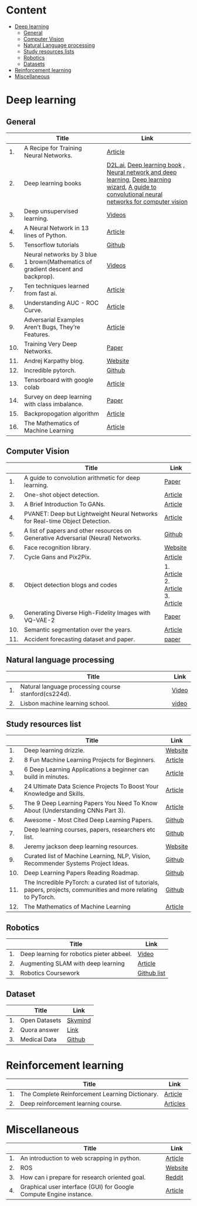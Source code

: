 # Content
- [Deep learning](https://github.com/sanchit2843/Study_resources#Deep-learning) 
  - [General](https://github.com/sanchit2843/Study_resources#General)
  - [Computer Vision](https://github.com/sanchit2843/Study_resources#Computer-Vision)
  - [Natural Language processing](https://github.com/sanchit2843/Study_resources#Natural-Language-processing)
  - [Study resources lists](https://github.com/sanchit2843/Study_resources#Study-resources-lists)
  - [Robotics](https://github.com/sanchit2843/Study_resources#Robotics)
  - [Datasets](https://github.com/sanchit2843/Study_resources#Dataset)
- [Reinforcement learning](https://github.com/sanchit2843/Study_resources#Reinforcement-learning)
- [Miscellaneous](https://github.com/sanchit2843/Study_resources#Miscellaneous)

# Deep learning

## General
||Title|Link|
|---|---|---|
|1.|A Recipe for Training Neural Networks. |[Article](http://karpathy.github.io/2019/04/25/recipe)|
|2.|Deep learning books |[D2L.ai](https://d2l.ai/), [Deep learning book](https://www.deeplearningbook.org/) , [Neural network and deep learning](http://neuralnetworksanddeeplearning.com/index.html), [Deep learning wizard](https://www.deeplearningwizard.com/deep_learning/intro/), [A guide to convolutional neural networks for computer vision](https://ieeexplore.ieee.org/document/8295029/)|
|3.|Deep unsupervised learning. |[Videos](https://www.youtube.com/channel/UCf4SX8kAZM_oGcZjMREsU9w/videos)|
|4.|A Neural Network in 13 lines of Python. |[Article](https://iamtrask.github.io/2015/07/27/python-network-part2/)|
|5.| Tensorflow tutorials |[Github](https://github.com/MorvanZhou/Tensorflow-Tutorial)|
|6.|Neural networks by 3 blue 1 brown(Mathematics of gradient descent and backprop). |[Videos](https://www.youtube.com/playlist?list=PLZHQObOWTQDNU6R1_67000Dx_ZCJB-3pi)|
|7.|Ten techniques learned from fast ai. |[Article](https://blog.floydhub.com/ten-techniques-from-fast-ai/)|
|8.|Understanding AUC - ROC Curve. |[Article](https://towardsdatascience.com/understanding-auc-roc-curve-68b2303cc9c5)|
|9.|Adversarial Examples Aren’t Bugs, They’re Features. |[Article](https://medium.com/syncedreview/adversarial-examples-arent-bugs-they-re-features-c4b743975200)|
|10.|Training Very Deep Networks. |[Paper](http://papers.nips.cc/paper/5850-training-very-deep-networks.pdf)|
|11.|Andrej Karpathy blog. |[Website](http://karpathy.github.io/)|
|12.|Incredible pytorch. |[Github](https://github.com/ritchieng/the-incredible-pytorch)|
|13.|Tensorboard with google colab |[Article](https://www.dlology.com/blog/quick-guide-to-run-tensorboard-in-google-colab/)|
|14.|Survey on deep learning with class imbalance. |[Paper](https://link.springer.com/content/pdf/10.1186%2Fs40537-019-0192-5.pdf)|
|15.|Backpropogation algorithm|[Article](https://mattmazur.com/2015/03/17/a-step-by-step-backpropagation-example/)|
|16.|The Mathematics of Machine Learning|[Article](https://towardsdatascience.com/the-mathematics-of-machine-learning-894f046c568)|


## Computer Vision
||Title|Link|
|---|---|---|
|1.|A guide to convolution arithmetic for deep learning. |[Paper](https://arxiv.org/abs/1603.07285)|
|2.|One-shot object detection. |[Article](http://machinethink.net/blog/object-detection/)|
|3.|A Brief Introduction To GANs. |[Article](https://medium.com/sigmoid/a-brief-introduction-to-gans-and-how-to-code-them-2620ee465c30)|
|4.|PVANET: Deep but Lightweight Neural Networks for Real-time Object Detection. |[Article](https://towardsdatascience.com/pvanet-deep-but-lightweight-neural-networks-for-real-time-object-detection-aa9de432512)|
|5.|A list of papers and other resources on Generative Adversarial (Neural) Networks. |[Github](https://github.com/nightrome/really-awesome-gan)|
|6.|Face recognition library. |[Website](https://face-recognition.readthedocs.io/en/latest/face_recognition.html)|
|7.|Cycle Gans and Pix2Pix. |[Article](https://towardsdatascience.com/cyclegans-and-pix2pix-5e6a5f0159c4)|
|8.|Object detection blogs and codes|1. [Article](https://cv-tricks.com/object-detection/faster-r-cnn-yolo-ssd/)<br> 2. [Article](https://towardsdatascience.com/understanding-ssd-multibox-real-time-object-detection-in-deep-learning-495ef744fab)<br>3. [Article](http://machinethink.net/blog/object-detection/)|
|9.|Generating Diverse High-Fidelity Images with VQ-VAE-2|[Paper](https://arxiv.org/abs/1906.00446)|
|10.|Semantic segmentation over the years. |[Article](https://meetshah1995.github.io/semanticsegmentation/deeplearning/pytorch/visdom/2017/06/01/semantic-segmentation-over-the-years.html)|
|11.|Accident forecasting dataset and paper. |[paper](https://ankitshah009.github.io/accident_forecasting_traffic_camera)|

## Natural language processing
||Title|Link|
|---|---|---|
|1.|Natural language processing course stanford(cs224d). |[Video](https://www.youtube.com/playlist?list=PL3FW7Lu3i5Jsnh1rnUwq_TcylNr7EkRe6)|
|2.|Lisbon machine learning school. |[video](https://www.youtube.com/playlist?list=PLToLj8M4ao-fuRfnzEJCCnvuW2_FeJ73N)|
## Study resources list
||Title|Link|
|---|---|---|
|1.|Deep learning drizzle. |[Website](https://deep-learning-drizzle.github.io/)|
|2.|8 Fun Machine Learning Projects for Beginners. |[Article](https://elitedatascience.com/machine-learning-projects-for-beginners)|
|3.|6 Deep Learning Applications a beginner can build in minutes. |[Article](https://www.analyticsvidhya.com/blog/2017/02/6-deep-learning-applications-beginner-python/)|
|4.|24 Ultimate Data Science Projects To Boost Your Knowledge and Skills. |[Article](https://www.analyticsvidhya.com/blog/2018/05/24-ultimate-data-science-projects-to-boost-your-knowledge-and-skills/)|
|5.|The 9 Deep Learning Papers You Need To Know About (Understanding CNNs Part 3). |[Article](https://adeshpande3.github.io/adeshpande3.github.io/The-9-Deep-Learning-Papers-You-Need-To-Know-About.html)|
|6.|Awesome - Most Cited Deep Learning Papers. |[Github](https://github.com/terryum/awesome-deep-learning-papers)|
|7.|Deep learning courses, papers, researchers etc list. |[Github](https://github.com/ChristosChristofidis/awesome-deep-learning)|
|8.|Jeremy jackson deep learning resources. |[Website](http://www.jeremydjacksonphd.com/category/deep-learning/)|
|9.|Curated list of Machine Learning, NLP, Vision, Recommender Systems Project Ideas. |[Github](https://github.com/NirantK/awesome-project-ideas)|
|10.|Deep Learning Papers Reading Roadmap. |[Github](https://github.com/floodsung/Deep-Learning-Papers-Reading-Roadmap)|
|11.|The Incredible PyTorch: a curated list of tutorials, papers, projects, communities and more relating to PyTorch. |[Github](https://github.com/ritchieng/the-incredible-pytorch)|
|12.|The Mathematics of Machine Learning|[Article](https://towardsdatascience.com/the-mathematics-of-machine-learning-894f046c568)|

## Robotics
||Title|Link|
|---|---|---|
|1.|Deep learning for robotics pieter abbeel. |[Video](https://www.youtube.com/watch?v=SYqV543LWoY)|
|2.|Augmenting SLAM with deep learning|[Article](https://www.therobotreport.com/augmenting-slam-with-deep-learning/)|
|3.|Robotics Coursework|[Github list](https://github.com/mithi/robotics-coursework)|

## Dataset 
||Title|Link|
|---|---|---|
|1.|Open Datasets |[Skymind](https://skymind.ai/wiki/open-datasets)|
|2.|Quora answer |[Link](https://www.quora.com/Where-can-I-find-large-datasets-open-to-the-public)|
|3.|Medical Data |[Github](https://github.com/beamandrew/medical-data)|

# Reinforcement learning
||Title|Link|
|---|---|---|
|1.|The Complete Reinforcement Learning Dictionary. |[Article](https://towardsdatascience.com/the-complete-reinforcement-learning-dictionary-e16230b7d24e)|
|2.|Deep reinforcement learning course. |[Articles](https://simoninithomas.github.io/Deep_reinforcement_learning_Course/#syllabus)|

# Miscellaneous
||Title|Link|
|---|---|---|
|1.|An introduction to web scrapping in python. |[Article](https://medium.com/@shrutikalra251/an-introduction-to-web-scraping-using-python-edb0ccca42f?sk=a666980542c947ef6af72c9c6c5094b7)|
|2.|ROS |[Website](http://www.theconstructsim.com/)|
|3.|How can i prepare for research oriented goal. |[Reddit](https://www.reddit.com/r/MachineLearning/comments/9e3bne/dhow_can_i_prepare_for_a_research_oriented_role/)|
|4.|Graphical user interface (GUI) for Google Compute Engine instance. |[Article](https://medium.com/google-cloud/graphical-user-interface-gui-for-google-compute-engine-instance-78fccda09e5c)|

